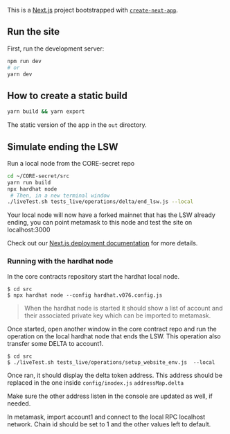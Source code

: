This is a [Next.js](https://nextjs.org/) project bootstrapped with [`create-next-app`](https://github.com/vercel/next.js/tree/canary/packages/create-next-app).

## Run the site
First, run the development server:

```bash
npm run dev
# or
yarn dev
```

## How to create a static build 
```bash
yarn build && yarn export
```

The static version of the app in the `out` directory.

## Simulate ending the LSW
Run a local node from the CORE-secret repo

```bash
cd ~/CORE-secret/src
yarn run build
npx hardhat node
 # Then, in a new terminal window
./liveTest.sh tests_live/operations/delta/end_lsw.js --local
```

Your local node will now have a forked mainnet that has the LSW already ending, you can point metamask to this node and test the site on localhost:3000

Check out our [Next.js deployment documentation](https://nextjs.org/docs/deployment) for more details.

### Running with the hardhat node
In the core contracts repository start the hardhat local node. 
```
$ cd src
$ npx hardhat node --config hardhat.v076.config.js
```

> When the hardhat node is started it should show a list of account and their associated private key which can be imported to metamask.

Once started, open another window in the core contract repo and run the operation on the local hardhat node that ends the LSW. This operation also transfer some DELTA to account1.
```
$ cd src
$ ./liveTest.sh tests_live/operations/setup_website_env.js  --local
```

Once ran, it should display the delta token address. This address should be replaced in the one inside ```config/inodex.js``` ```addressMap.delta```

Make sure the other address listen in the console are updated as well, if needed.

In metamask, import account1 and connect to the local RPC localhost network. Chain id should be set to 1 and the other values left to default.
